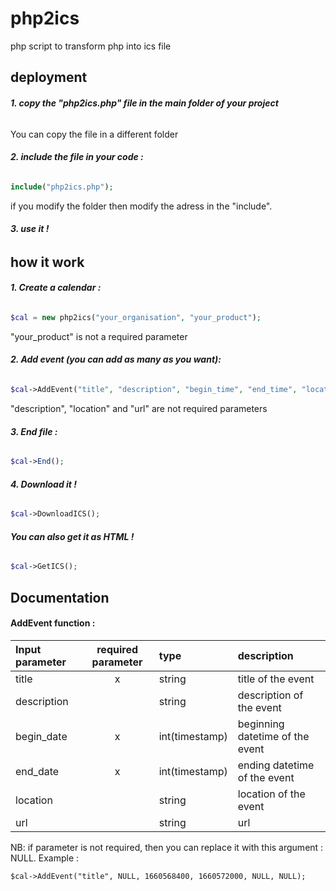 
# php2ics
php script to transform php into ics file

## deployment

###### __1. copy the "php2ics.php" file in the main folder of your project__
You can copy the file in a different folder
###### __2. include the file in your code :__
```php
include("php2ics.php");
```
if you modify the folder then modify the adress in the "include".
###### __3. use it !__
## how it work

###### __1. Create a calendar :__

```php
$cal = new php2ics("your_organisation", "your_product");
```
"your_product" is not a required parameter

###### __2. Add event (you can add as many as you want):__
```php
$cal->AddEvent("title", "description", "begin_time", "end_time", "location", "url");
```
"description", "location" and "url" are not required parameters

###### __3. End file :__ 
```php
$cal->End();
```

###### __4. Download it !__
```php
$cal->DownloadICS();
```

###### __You can also get it as HTML !__
```php
$cal->GetICS();
```

## Documentation

#### __AddEvent function :__

| Input parameter  | required parameter   | type           | description                   |
| :--------------- |:--------------------:|:---------------|:------------------------------|
| title            | x                    | string         |title of the event             |
| description      |                      | string         |description of the event       |
| begin_date       | x                    | int(timestamp) |beginning datetime of the event|
| end_date         | x                    | int(timestamp) |ending datetime of the event   |
| location         |                      | string         |location of the event          |
| url              |                      | string         |url                            |

NB: if parameter is not required, then you can replace it with this argument : NULL. Example :
```
$cal->AddEvent("title", NULL, 1660568400, 1660572000, NULL, NULL);
```